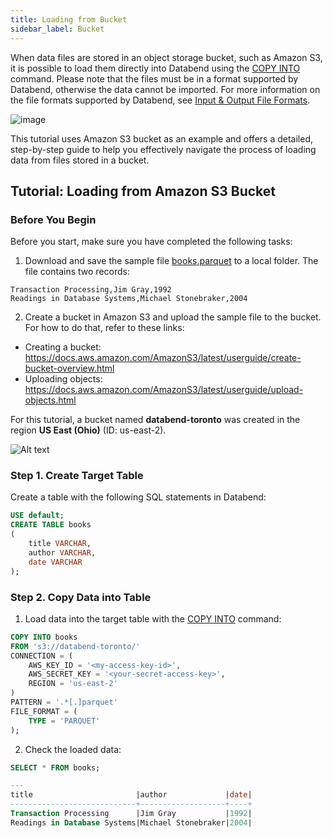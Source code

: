 ```yaml
---
title: Loading from Bucket
sidebar_label: Bucket
---
```


When data files are stored in an object storage bucket, such as Amazon S3, it is possible to load them directly into Databend using the [COPY INTO](/sql/sql-commands/dml/dml-copy-into-table) command. Please note that the files must be in a format supported by Databend, otherwise the data cannot be imported. For more information on the file formats supported by Databend, see [Input & Output File Formats](/sql/sql-reference/file-format-options).

![image](/img/load/load-data-from-s3.jpeg)

This tutorial uses Amazon S3 bucket as an example and offers a detailed, step-by-step guide to help you effectively navigate the process of loading data from files stored in a bucket.

## Tutorial: Loading from Amazon S3 Bucket

### Before You Begin

Before you start, make sure you have completed the following tasks:

1. Download and save the sample file [books.parquet](https://datafuse-1253727613.cos.ap-hongkong.myqcloud.com/data/books.parquet) to a local folder. The file contains two records:

```text title='books.parquet'
Transaction Processing,Jim Gray,1992
Readings in Database Systems,Michael Stonebraker,2004
```

2. Create a bucket in Amazon S3 and upload the sample file to the bucket. For how to do that, refer to these links:

- Creating a bucket: https://docs.aws.amazon.com/AmazonS3/latest/userguide/create-bucket-overview.html
- Uploading objects: https://docs.aws.amazon.com/AmazonS3/latest/userguide/upload-objects.html

For this tutorial, a bucket named **databend-toronto** was created in the region **US East (Ohio)** (ID: us-east-2).

![Alt text](/img/load/toronto-bucket.png)

### Step 1. Create Target Table

Create a table with the following SQL statements in Databend:

```sql
USE default;
CREATE TABLE books
(
    title VARCHAR,
    author VARCHAR,
    date VARCHAR
);
```

### Step 2. Copy Data into Table

1. Load data into the target table with the [COPY INTO](/sql/sql-commands/dml/dml-copy-into-table) command:

```sql
COPY INTO books
FROM 's3://databend-toronto/'
CONNECTION = (
    AWS_KEY_ID = '<my-access-key-id>',
    AWS_SECRET_KEY = '<your-secret-access-key>',
    REGION = 'us-east-2'
)
PATTERN = '.*[.]parquet'
FILE_FORMAT = (
    TYPE = 'PARQUET'
);
```

2. Check the loaded data:

```sql
SELECT * FROM books;

---
title                       |author             |date|
----------------------------+-------------------+----+
Transaction Processing      |Jim Gray           |1992|
Readings in Database Systems|Michael Stonebraker|2004|
```
